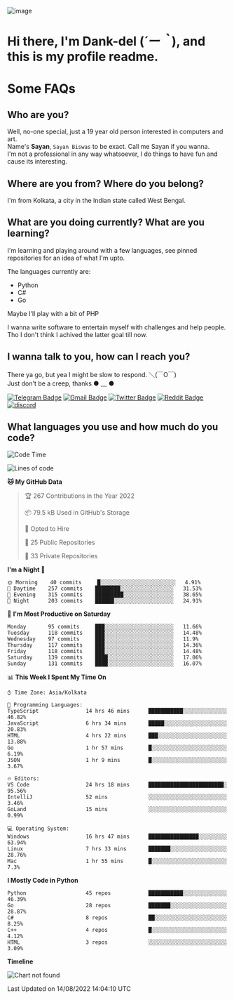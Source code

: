 ![image](https://user-images.githubusercontent.com/63096193/125182844-29f20800-e22f-11eb-8dc9-b0f2d29647bb.png)

# **Hi there, I'm Dank-del (*´ー｀*), and this is my profile readme.**
<!--  [![Profile views](https://gpvc.arturio.dev/dank-del)](https://github.com/dank-del) -->
# Some FAQs

## **Who are you?**

Well, no-one special, just a 19 year old person interested in computers and art. \
Name's **Sayan**, `Sayan Biswas` to be exact. Call me Sayan if you wanna. \
I'm not a professional in any way whatsoever, I do things to have fun and cause its interesting.

## **Where are you from? Where do you belong?**

I'm from Kolkata, a city in the Indian state called West Bengal.

## **What are you doing currently? What are you learning?**

I'm learning and playing around with a few languages, see pinned repositories for an idea of what I'm upto.

The languages currently are:

- Python
- C#
- Go

Maybe I'll play with a bit of PHP

I wanna write software to entertain myself with challenges and help people. \
Tho I don't think I achived the latter goal till now.

<!--## **Eww, I see a weeb profile.**

Can't help it, it's the best way to hide my face on this account
> Why do people hate weebs .-.

## **Cool, what more interests you?**

My interests are quite, weird. They're scattered all over the place. \
I've been fascinated by music and have studied it since the age of 6, I've performed on stage and on air but yeah now I've been away from that. I specialize in key instruments. \
Another thing that interests me is Media Production, aka, working with audio, video and broadcasting media.

> I just like art in general. also feeds the reason of me being obsessed with Japanese drawings (⋟ ﹏ ⋞)-->

## **I wanna talk to you, how can I reach you?**

There ya go, but yea I might be slow to respond. ＼(￣O￣) \
Just don't be a creep, thanks ● ﹏ ●

[![Telegram Badge](https://img.shields.io/badge/-dank_as_fuck-1ca0f1?style=flat-square&logo=telegram&logoColor=white&link=https://t.me/dank_as_fuck)](https://t.me/dank_as_fuck)
[![Gmail Badge](https://img.shields.io/badge/-chizuru@kanojo.tk-c14438?style=flat-square&logo=Gmail&logoColor=white&link=mailto:chizuru@kanojo.tk)](mailto:chizuru@kanojo.tk)
[![Twitter Badge](https://img.shields.io/twitter/follow/TheDankDel?style=social)](https://twitter.com/TheDankDel)
[![Reddit Badge](https://img.shields.io/reddit/user-karma/combined/dank_as_fuck_?style=social)](https://www.reddit.com/user/dank_as_fuck_/)
[![discord](https://discord-md-badge.vercel.app/api/shield/506536929152466945?style=social)](https://discordapp.com/users/506536929152466945)

## **What languages you use and how much do you code?**

<!--START_SECTION:waka-->
![Code Time](http://img.shields.io/badge/Code%20Time-679%20hrs%2057%20mins-blue)

![Lines of code](https://img.shields.io/badge/From%20Hello%20World%20I%27ve%20Written-797%20Thousand%20lines%20of%20code-blue)

**🐱 My GitHub Data** 

> 🏆 267 Contributions in the Year 2022
 > 
> 📦 79.5 kB Used in GitHub's Storage 
 > 
> 💼 Opted to Hire
 > 
> 📜 25 Public Repositories 
 > 
> 🔑 33 Private Repositories  
 > 
**I'm a Night 🦉** 

```text
🌞 Morning    40 commits     █░░░░░░░░░░░░░░░░░░░░░░░░   4.91% 
🌆 Daytime    257 commits    ████████░░░░░░░░░░░░░░░░░   31.53% 
🌃 Evening    315 commits    █████████░░░░░░░░░░░░░░░░   38.65% 
🌙 Night      203 commits    ██████░░░░░░░░░░░░░░░░░░░   24.91%

```
📅 **I'm Most Productive on Saturday** 

```text
Monday       95 commits     ███░░░░░░░░░░░░░░░░░░░░░░   11.66% 
Tuesday      118 commits    ███░░░░░░░░░░░░░░░░░░░░░░   14.48% 
Wednesday    97 commits     ███░░░░░░░░░░░░░░░░░░░░░░   11.9% 
Thursday     117 commits    ███░░░░░░░░░░░░░░░░░░░░░░   14.36% 
Friday       118 commits    ███░░░░░░░░░░░░░░░░░░░░░░   14.48% 
Saturday     139 commits    ████░░░░░░░░░░░░░░░░░░░░░   17.06% 
Sunday       131 commits    ████░░░░░░░░░░░░░░░░░░░░░   16.07%

```


📊 **This Week I Spent My Time On** 

```text
⌚︎ Time Zone: Asia/Kolkata

💬 Programming Languages: 
TypeScript               14 hrs 46 mins      ███████████░░░░░░░░░░░░░░   46.82% 
JavaScript               6 hrs 34 mins       █████░░░░░░░░░░░░░░░░░░░░   20.83% 
HTML                     4 hrs 22 mins       ███░░░░░░░░░░░░░░░░░░░░░░   13.88% 
Go                       1 hr 57 mins        █░░░░░░░░░░░░░░░░░░░░░░░░   6.19% 
JSON                     1 hr 9 mins         █░░░░░░░░░░░░░░░░░░░░░░░░   3.67%

🔥 Editors: 
VS Code                  24 hrs 18 mins      ████████████████████████░   95.56% 
IntelliJ                 52 mins             ░░░░░░░░░░░░░░░░░░░░░░░░░   3.46% 
GoLand                   15 mins             ░░░░░░░░░░░░░░░░░░░░░░░░░   0.99%

💻 Operating System: 
Windows                  16 hrs 47 mins      ████████████████░░░░░░░░░   63.94% 
Linux                    7 hrs 33 mins       ███████░░░░░░░░░░░░░░░░░░   28.76% 
Mac                      1 hr 55 mins        █░░░░░░░░░░░░░░░░░░░░░░░░   7.3%

```

**I Mostly Code in Python** 

```text
Python                   45 repos            ███████████░░░░░░░░░░░░░░   46.39% 
Go                       28 repos            ███████░░░░░░░░░░░░░░░░░░   28.87% 
C#                       8 repos             ██░░░░░░░░░░░░░░░░░░░░░░░   8.25% 
C++                      4 repos             █░░░░░░░░░░░░░░░░░░░░░░░░   4.12% 
HTML                     3 repos             ░░░░░░░░░░░░░░░░░░░░░░░░░   3.09%

```


**Timeline**

![Chart not found](https://raw.githubusercontent.com/Dank-del/Dank-del/main/charts/bar_graph.png) 


 Last Updated on 14/08/2022 14:04:10 UTC
<!--END_SECTION:waka-->

<!--## **Can I stalk your spotify?**

Um sure.

![OwO Spotify](https://spotify-recently-played-readme.vercel.app/api?user=31fdrsslnr7nvq4ytqwtw7c4rxfm&count=5)-->
